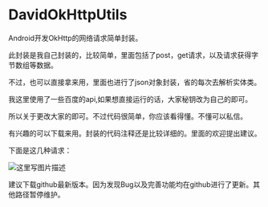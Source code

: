 # DavidOkHttpUtils

Android开发OkHttp的网络请求简单封装。

此封装是我自己封装的，比较简单，里面包括了post，get请求，以及请求获得字节数组等数据。

不过，也可以直接拿来用，里面也进行了json对象封装，省的每次去解析实体类。

我这里使用了一些百度的api,如果想直接运行的话，大家秘钥改为自己的即可。

所以关于更改大家的即可。不过代码很简单，你应该看得懂。不懂可以私信。

有兴趣的可以下载来用。封装的代码注释还是比较详细的。里面的欢迎提出建议。

下面是这几种请求：

![这里写图片描述](http://img.blog.csdn.net/20161011155512203)


建议下载github最新版本。因为发现Bug以及完善功能均在github进行了更新。其他路径暂停维护。
